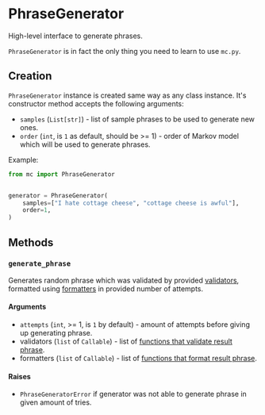 # PhraseGenerator
High-level interface to generate phrases.

`PhraseGenerator` is in fact the only thing you need to learn to use `mc.py`.

## Creation
`PhraseGenerator` instance is created same way as any class instance.
It's constructor method accepts the following arguments:

* `samples` (`List[str]`) - list of sample phrases to be used to generate new ones.
* `order` (`int`, is `1` as default, should be >= 1) - order of Markov model which will be used to generate phrases.

Example:
```python
from mc import PhraseGenerator


generator = PhraseGenerator(
    samples=["I hate cottage cheese", "cottage cheese is awful"],
    order=1,
)
```

## Methods
### `generate_phrase`

Generates random phrase which was validated by provided [validators](validators.md),
formatted using [formatters](formatters.md) in provided number of attempts.

#### Arguments
* `attempts` (`int`, >= 1, is `1` by default) - amount of attempts 
before giving up generating phrase.
* validators (`list` of `Callable`) - list of [functions that validate result phrase](validators.md).
* formatters (`list` of `Callable`) - list of [functions that format result phrase](formatters.md).

#### Raises
* `PhraseGeneratorError` if generator was not able to generate phrase in given amount of tries.